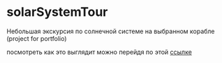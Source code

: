 # solarSystemTour
Небольшая экскурсия по солнечной системе на выбранном корабле (project for portfolio)

посмотреть как это выглядит можно перейдя по этой
[ссылке](https://alchemistofweb.github.io/solarSystemTour/)
